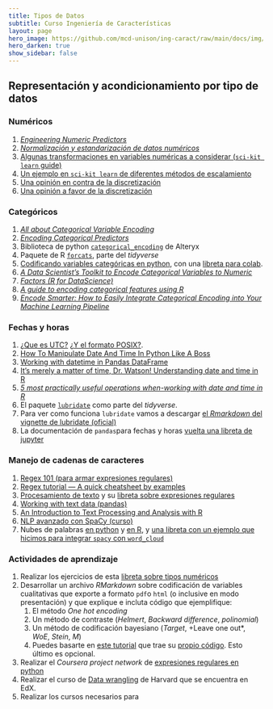 ```yaml
---
title: Tipos de Datos 
subtitle: Curso Ingeniería de Características
layout: page
hero_image: https://github.com/mcd-unison/ing-caract/raw/main/docs/img/organize-banner.jpg
hero_darken: true
show_sidebar: false
---
```


## Representación y acondicionamiento por tipo de datos

### Numéricos 

1. [*Engineering Numeric Predictors*](http://www.feat.engineering/engineering-numeric-predictors.html)
2. [*Normalización y estandarización de datos numéricos*](https://towardsdatascience.com/clearly-explained-what-why-and-how-of-feature-scaling-normalization-standardization-e9207042d971)
3. [Algunas transformaciones en variables numéricas a considerar (`sci-kit learn` guide)](https://scikit-learn.org/stable/modules/preprocessing.html#non-linear-transformation)
4. [Un ejemplo en `sci-kit learn` de diferentes métodos de escalamiento](https://scikit-learn.org/stable/auto_examples/preprocessing/plot_all_scaling.html#sphx-glr-auto-examples-preprocessing-plot-all-scaling-py)
5. [Una opinión en contra de la discretización](https://medium.com/@peterflom/why-binning-continuous-data-is-almost-always-a-mistake-ad0b3a1d141f)
6. [Una opinión a favor de la discretización](https://towardsdatascience.com/sort-and-segment-your-data-into-bins-to-get-sorted-ranges-pandas-cut-and-qcut-7785931bbfde)

### Categóricos

1. [*All about Categorical Variable Encoding*](https://towardsdatascience.com/all-about-categorical-variable-encoding-305f3361fd02)
2. [*Encoding Categorical Predictors*](http://www.feat.engineering/encoding-categorical-predictors.html)
3. Biblioteca de python [`categorical_encoding`](https://github.com/alteryx/categorical_encoding) de Alteryx
4. Paquete de R [`forcats`](https://forcats.tidyverse.org), parte del *tidyverse*
5. [Codificando variables categóricas en python](https://www.datacamp.com/community/tutorials/categorical-data), con una [libreta para colab](https://github.com/mcd-unison/ing-caract/blob/main/ejemplos/tipos/python/categoricos.ipynb).
6. [*A Data Scientist’s Toolkit to Encode Categorical Variables to Numeric*](https://towardsdatascience.com/a-data-scientists-toolkit-to-encode-categorical-variables-to-numeric-d17ad9fae03f)
7. [*Factors (R for DataScience)*](https://r4ds.had.co.nz/factors.html)
8. [*A guide to encoding categorical features using R*](https://www.r-bloggers.com/2020/02/a-guide-to-encoding-categorical-features-using-r/)
9. [*Encode Smarter: How to Easily Integrate Categorical Encoding into Your Machine Learning Pipeline*](https://innovation.alteryx.com/encode-smarter/)


### Fechas y horas

1. [¿Que es UTC?](https://en.wikipedia.org/wiki/Coordinated_Universal_Time) [¿Y el formato POSIX?](https://en.wikipedia.org/wiki/Unix_time).
2. [How To Manipulate Date And Time In Python Like A Boss](https://towardsdatascience.com/how-to-manipulate-date-and-time-in-python-like-a-boss-ddea677c6a4d)
3. [Working with datetime in Pandas DataFrame](https://towardsdatascience.com/working-with-datetime-in-pandas-dataframe-663f7af6c587)
4. [It’s merely a matter of time, Dr. Watson! Understanding date and time in R](https://towardsdatascience.com/its-merely-a-matter-of-time-dr-watson-2fd74a648842)
5. [*5 most practically useful operations when-working with date and time in R*](https://blog.exploratory.io/5-most-practically-useful-operations-when-working-with-date-and-time-in-r-9f9eb8a17465)
6. El paquete [`lubridate`](https://lubridate.tidyverse.org) como parte del *tidyverse*.
7. Para ver como funciona `lubridate` vamos a descargar [el *Rmarkdown* del vignette de lubridate (oficial)](https://github.com/tidyverse/lubridate/raw/0bb49b21c88736240219dc67e7ed0eb3df15d9b1/vignettes/lubridate.Rmd "download")
8. La documentación de `pandas`para fechas y horas [vuelta una libreta de jupyter](https://github.com/mcd-unison/ing-caract/blob/main/ejemplos/tipos/python/timestamp.ipynb)

### Manejo de cadenas de caracteres

1. [Regex 101 (para armar expresiones regulares)](https://regex101.com)
2. [Regex tutorial — A quick cheatsheet by examples](https://medium.com/factory-mind/regex-tutorial-a-simple-cheatsheet-by-examples-649dc1c3f285)
3. [Procesamiento de texto](https://github.com/mcd-unison/ing-caract/raw/main/slides/tratamiento_texto.pdf) y su [libreta sobre expresiones regulares](https://github.com/mcd-unison/ing-caract/blob/main/ejemplos/tipos/python/texto.ipynb) 
4. [Working with text data (pandas)](https://pandas.pydata.org/pandas-docs/stable/user_guide/text.html)
5. [An Introduction to Text Processing and Analysis with R](https://m-clark.github.io/text-analysis-with-R/)
6. [NLP avanzado con SpaCy (curso)](https://course.spacy.io/en/)
7. Nubes de palabras [en python](https://amueller.github.io/word_cloud/) y [en R](https://cran.r-project.org/web/packages/wordcloud2/), y [una libreta con un ejemplo que hicimos para integrar `spacy` con `word_cloud`](https://github.com/mcd-unison/ing-caract/blob/main/ejemplos/tipos/python/nube_informe.ipynb)


### Actividades de aprendizaje

1. Realizar los ejercicios de esta [libreta sobre tipos numéricos](https://github.com/mcd-unison/ing-caract/blob/main/ejemplos/tipos/python/numericos.ipynb)
2. Desarrollar un archivo *RMarkdown* sobre codificación de variables cualitativas que exporte a formato `pdf`o `html` (o inclusive en modo presentación) y que explique e incluta código que ejemplifique:
   1. El método *One hot encoding*
   2. Un método de contraste (*Helmert*, *Backward difference*, *polinomial*)
   3. Un método de codificación bayesiano (*Target*, +Leave one out*, *WoE*, *Stein*, *M*)
   4. Puedes basarte en [este tutorial](https://www.r-bloggers.com/2020/02/a-guide-to-encoding-categorical-features-using-r/) que trae su [propio código](https://github.com/radmuzom/categorical_encoding). Esto último es opcional.
3. Realizar el *Coursera project network* de [expresiones regulares en python](https://www.coursera.org/programs/universidad-de-sonora-on-coursera-ggm7m/data-science/all-data-science?productId=kVjg-qnzEeuLCQ6P36XDuw&productType=course&showMiniModal=true&source=browse)
4. Realizar el curso de [Data wrangling](https://enterprise.edx.org/uni-sonora/course/HarvardX+PH125.6x) de Harvard que se encuentra en EdX.
5. Realizar los cursos necesarios para 